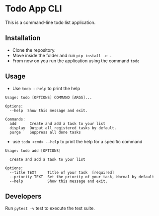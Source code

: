 # Todo App CLI
This is a command-line todo list application.

## Installation
- Clone the repository.
- Move inside the folder and run `pip install -e .`
- From now on you run the application using the command `todo`

## Usage
- Use `todo --help` to print the help
```
Usage: todo [OPTIONS] COMMAND [ARGS]...

Options:
  --help  Show this message and exit.

Commands:
  add      Create and add a task to your list
  display  Output all registered tasks by default.
  purge    Suppress all done tasks
```

- use `todo <cmd> --help` to print the help for a specific command
```
Usage: todo add [OPTIONS]

  Create and add a task to your list

Options:
  --title TEXT     Title of your task  [required]
  --priority TEXT  Set the priority of your task, Normal by default
  --help           Show this message and exit.
```

## Developers
Run `pytest -v` test to execute the test suite.
